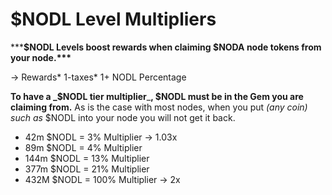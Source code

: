 # $NODL Level Multipliers

\*\*\***$NODL Levels boost rewards when claiming $NODA node tokens from your node.\*\*\***

\-> Rewards\* 1-taxes\* 1+ NODL Percentage

**To have a **_**$NODL tier multiplier**_**, $NODL must be in the Gem you are claiming from.** As is the case with most nodes, when you put _(any coin) such as_ $NODL into your node you will not get it back.&#x20;

* 42m $NODL = 3% Multiplier -> 1.03x
* 89m $NODL = 4% Multiplier&#x20;
* 144m $NODL = 13% Multiplier&#x20;
* 377m $NODL = 21% Multiplier&#x20;
* 432M $NODL = 100% Multiplier -> 2x
